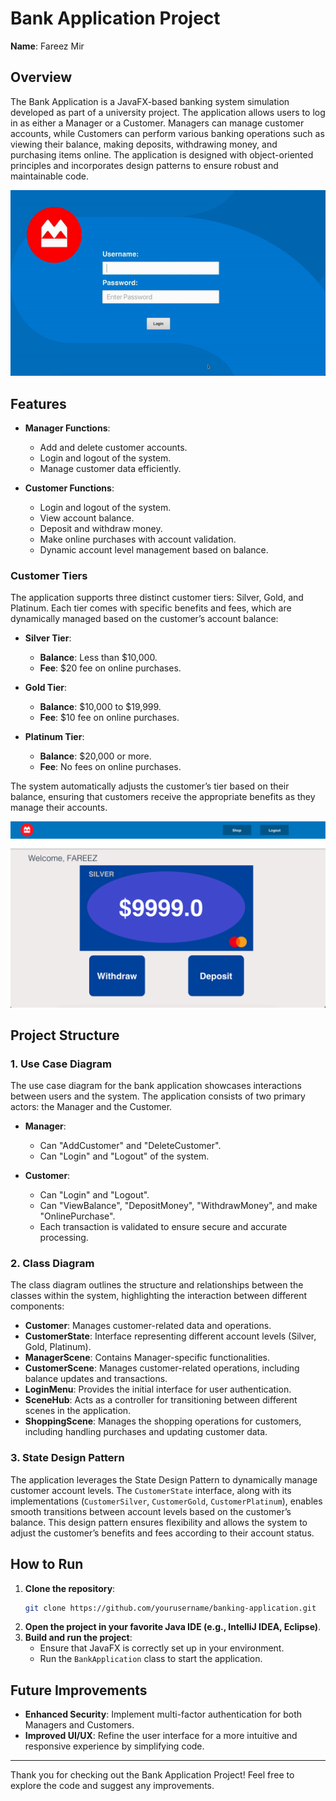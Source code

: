 # Bank Application Project

**Name**: Fareez Mir   

## Overview

The Bank Application is a JavaFX-based banking system simulation developed as part of a university project. The application allows users to log in as either a Manager or a Customer. Managers can manage customer accounts, while Customers can perform various banking operations such as viewing their balance, making deposits, withdrawing money, and purchasing items online. The application is designed with object-oriented principles and incorporates design patterns to ensure robust and maintainable code.

![Overview of Bank Application](src/main/resources/assets/images/overview.gif)

## Features

- **Manager Functions**: 
  - Add and delete customer accounts.
  - Login and logout of the system.
  - Manage customer data efficiently.
  
- **Customer Functions**:
  - Login and logout of the system.
  - View account balance.
  - Deposit and withdraw money.
  - Make online purchases with account validation.
  - Dynamic account level management based on balance.

### Customer Tiers

The application supports three distinct customer tiers: Silver, Gold, and Platinum. Each tier comes with specific benefits and fees, which are dynamically managed based on the customer’s account balance:

- **Silver Tier**: 
  - **Balance**: Less than $10,000.
  - **Fee**: $20 fee on online purchases.
  
- **Gold Tier**: 
  - **Balance**: $10,000 to $19,999.
  - **Fee**: $10 fee on online purchases.
  
- **Platinum Tier**: 
  - **Balance**: $20,000 or more.
  - **Fee**: No fees on online purchases.

The system automatically adjusts the customer’s tier based on their balance, ensuring that customers receive the appropriate benefits as they manage their accounts.

![Customer Tiers](src/main/resources/assets/images/customer_tiers.gif)

## Project Structure

### 1. Use Case Diagram

The use case diagram for the bank application showcases interactions between users and the system. The application consists of two primary actors: the Manager and the Customer. 

- **Manager**: 
  - Can "AddCustomer" and "DeleteCustomer".
  - Can "Login" and "Logout" of the system.

- **Customer**: 
  - Can "Login" and "Logout".
  - Can "ViewBalance", "DepositMoney", "WithdrawMoney", and make "OnlinePurchase".
  - Each transaction is validated to ensure secure and accurate processing.

### 2. Class Diagram

The class diagram outlines the structure and relationships between the classes within the system, highlighting the interaction between different components:

- **Customer**: Manages customer-related data and operations.
- **CustomerState**: Interface representing different account levels (Silver, Gold, Platinum).
- **ManagerScene**: Contains Manager-specific functionalities.
- **CustomerScene**: Manages customer-related operations, including balance updates and transactions.
- **LoginMenu**: Provides the initial interface for user authentication.
- **SceneHub**: Acts as a controller for transitioning between different scenes in the application.
- **ShoppingScene**: Manages the shopping operations for customers, including handling purchases and updating customer data.

### 3. State Design Pattern

The application leverages the State Design Pattern to dynamically manage customer account levels. The `CustomerState` interface, along with its implementations (`CustomerSilver`, `CustomerGold`, `CustomerPlatinum`), enables smooth transitions between account levels based on the customer’s balance. This design pattern ensures flexibility and allows the system to adjust the customer’s benefits and fees according to their account status.

## How to Run

1. **Clone the repository**:
    ```bash
    git clone https://github.com/yourusername/banking-application.git
    ```
2. **Open the project in your favorite Java IDE (e.g., IntelliJ IDEA, Eclipse)**.
3. **Build and run the project**:
    - Ensure that JavaFX is correctly set up in your environment.
    - Run the `BankApplication` class to start the application.

## Future Improvements

- **Enhanced Security**: Implement multi-factor authentication for both Managers and Customers.
- **Improved UI/UX**: Refine the user interface for a more intuitive and responsive experience by simplifying code.

---

Thank you for checking out the Bank Application Project! Feel free to explore the code and suggest any improvements.

